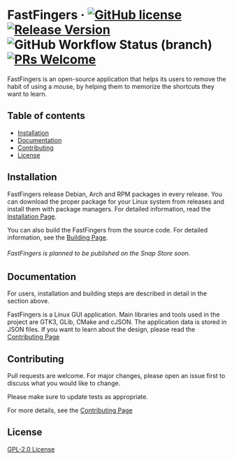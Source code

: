 # FastFingers &middot; [![GitHub license](https://img.shields.io/badge/license-GPL-blue.svg)](https://github.com/CCExtractor/fastfingers/blob/main/LICENSE) [![Release Version](https://img.shields.io/github/v/release/CCExtractor/fastfingers)](https://github.com/CCExtractor/fastfingers/releases) ![GitHub Workflow Status (branch)](https://img.shields.io/github/workflow/status/CCExtractor/fastfingers/CMake/main) [![PRs Welcome](https://img.shields.io/badge/PRs-welcome-brightgreen.svg)](https://github.com/CCExtractor/fastfingers/blob/main/CONTRIBUTING.md)

FastFingers is an open-source application that helps its users to remove the habit of using a mouse, by helping them to
memorize the shortcuts they want to learn.

## Table of contents
* [Installation](#installation)
* [Documentation](#documentation)
* [Contributing](#contributing)
* [License](#license)

## Installation

FastFingers release Debian, Arch and RPM packages in every release. You can download the proper package for your Linux
system from releases and install them with package managers. For detailed information, read the
[Installation Page](https://github.com/CCExtractor/fastfingers/blob/main/INSTALLATION.md).

You can also build the FastFingers from the source code. For detailed information, see
the [Building Page](https://github.com/CCExtractor/fastfingers/blob/main/BUILDING.md).

###### FastFingers is planned to be published on the Snap Store soon.

## Documentation

For users, installation and building steps are described in detail in the section above.

FastFingers is a Linux GUI application. Main libraries and tools used in the project are GTK3, GLib, CMake and cJSON.
The application data is stored in JSON files. If you want to learn about the design, please read the
[Contributing Page](https://github.com/CCExtractor/fastfingers/blob/main/CONTRIBUTING.md)

## Contributing

Pull requests are welcome. For major changes, please open an issue first to discuss what you would like to change.

Please make sure to update tests as appropriate.

For more details, see the [Contributing Page](https://github.com/CCExtractor/fastfingers/blob/main/CONTRIBUTING.md)

## License

[GPL-2.0 License](https://github.com/CCExtractor/fastfingers/blob/main/LICENSE)
